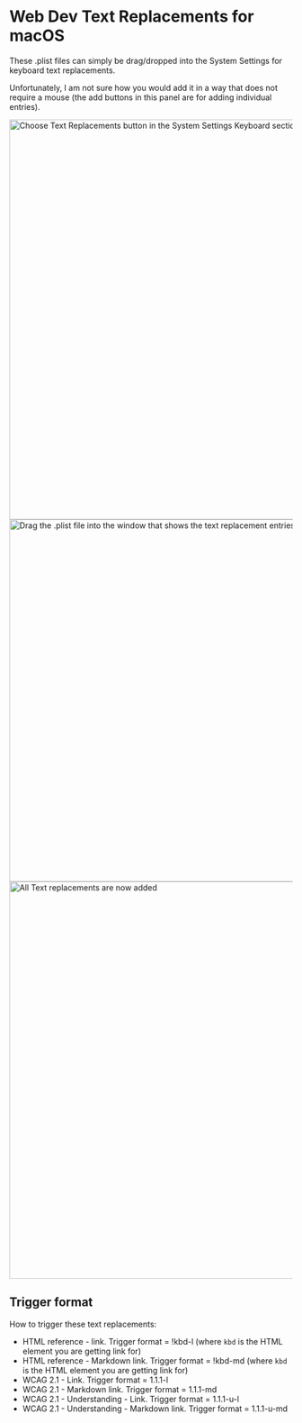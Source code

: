 # Web Dev Text Replacements for macOS

These .plist files can simply be drag/dropped into the System Settings for keyboard text replacements.

Unfortunately, I am not sure how you would add it in a way that does not require a mouse (the add buttons in this panel are for adding individual entries).

<img width="710" alt="Choose Text Replacements button in the System Settings Keyboard section" src="https://user-images.githubusercontent.com/2778763/210348789-ac6c550c-5d20-44cf-9ea6-e2409db158bf.png">
<img width="643" alt="Drag the .plist file into the window that shows the text replacement entries" src="https://user-images.githubusercontent.com/2778763/210348786-7035d309-f007-442f-8bb0-008775c6ef9c.png">
<img width="705" alt="All Text replacements are now added" src="https://user-images.githubusercontent.com/2778763/210348776-92803d63-c2b9-46ab-9b42-77db92339fa1.png">

## Trigger format

How to trigger these text replacements:

* HTML reference - link. Trigger format = !kbd-l (where `kbd` is the HTML element you are getting link for)
* HTML reference - Markdown link. Trigger format = !kbd-md (where `kbd` is the HTML element you are getting link for)
* WCAG 2.1 - Link. Trigger format = 1.1.1-l
* WCAG 2.1 - Markdown link. Trigger format = 1.1.1-md
* WCAG 2.1 - Understanding - Link. Trigger format = 1.1.1-u-l
* WCAG 2.1 - Understanding - Markdown link. Trigger format = 1.1.1-u-md
